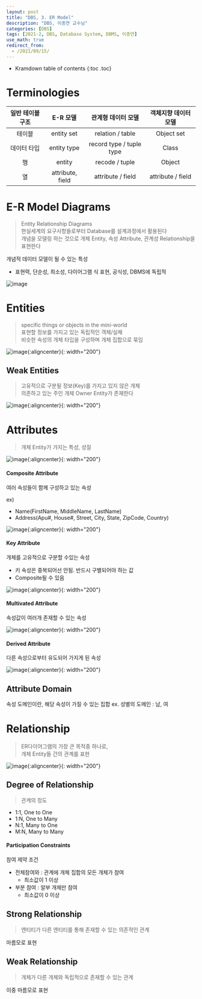 ```yaml
---
layout: post
title: "DBS, 3. ER Model"
description: "DBS, 이종연 교수님"
categories: [DBS]
tags: [2021-2, DBS, Database System, DBMS, 이종연]
use_math: true
redirect_from:
  - /2021/09/15/
---
```


* Kramdown table of contents
{:toc .toc}     

# Terminologies

| 일반 테이블 구조 |   E-R 모델   | 관계형 데이터 모델 | 객체지향 데이터 모델 |
|:--------------:|:------------:|:-----------------:|:------------------:|
|     테이블      | entity set   |  relation / table  |     Object set     |
|   데이터 타입   |  entity type |     record type / tuple type    | Class |
|  행            |       entity |      recode / tuple | Object            |
|  열            | attribute, field | attribute / field | attribute / field |


# E-R Model Diagrams

> Entity Relationship Diagrams             
> 현실세계의 요구사항들로부터 Database를 설계과정에서 활용된다         
> 개념을 모델링 하는 것으로 <red>개체 Entity</red>, <red>속성 Attribute</red>, <red>관계성 Relationship</red>을 표현한다

개념적 데이터 모델이 될 수 있는 특성

- 표현력, 단순성, 최소성, 다이어그램 식 표현, 공식성, DBMS에 독립적

![image](https://user-images.githubusercontent.com/32366711/136573853-c3e68026-7056-4aac-90bd-83e183756f0b.png)


# Entities

> <blue>specific</blue> things or objects in the mini-world             
> 표현할 정보를 가지고 있는 독립적인 객체/실체         
> 비슷한 속성의 개체 타입을 구성하며 개체 집합으로 묶임

![image](https://user-images.githubusercontent.com/32366711/136574150-94308274-9a22-4b71-8190-0d66994af6f6.png){:aligncenter}{: width="200"}


## Weak Entities

> 고유적으로 구분될 정보(Key)를 가지고 있지 않은 개체           
> 의존하고 있는 주인 개체 Owner Entity가 존재한다

![image](https://user-images.githubusercontent.com/32366711/136573666-f118e546-d062-425f-b363-a6b77cf7718f.png){:aligncenter}{: width="200"}


# Attributes

> 개체 Entity가 가지는 특성, 성질      

![image](https://user-images.githubusercontent.com/32366711/136573544-50fe9f35-f756-40f3-b6c3-29bbe8cd1d29.png){:aligncenter}{: width="200"}


#### Composite Attribute

여러 속성들이 함께 구성하고 있는 속성

ex)
- Name(FirstName, MiddleName, LastName)
- Address(Apu#, House#, Street, City, State, ZipCode, Country)

![image](https://user-images.githubusercontent.com/32366711/136559333-f3161327-23ff-4d3a-87f5-59f2342b09e8.png){:aligncenter}{: width="200"}


#### Key Attribute

개체를 고유적으로 구분할 수있는 속성

- 키 속성은 중복되어선 안됨. 반드시 구별되어야 하는 값         
- Composite될 수 있음

![image](https://user-images.githubusercontent.com/32366711/136573571-cc90302c-f847-4c90-8315-a6efe3f60566.png){:aligncenter}{: width="200"}


#### Multivated Attribute

속성값이 여러개 존재할 수 있는 속성

![image](https://user-images.githubusercontent.com/32366711/136573462-4694bcda-f4e3-4f13-b320-8b8ae74b30d3.png){:aligncenter}{: width="200"}


#### Derived Attribute

다른 속성으로부터 유도되어 가지게 된 속성

![image](https://user-images.githubusercontent.com/32366711/136573486-b439e40d-a3e4-46a5-acf7-318be522822f.png){:aligncenter}{: width="200"}

## Attribute Domain

속성 도메인이란, 해당 속성이 가질 수 있는 집합
ex. 성별의 도메인 : 남, 여

# Relationship

> ER다이어그램의 가장 큰 목적중 하나로,      
> 개체 Entity들 간의 관계를 표현           

![image](https://user-images.githubusercontent.com/32366711/136573735-0ec86dcd-41b3-4d4a-8945-3733910b0daf.png){:aligncenter}{: width="200"}



## Degree of Relationship

> 관계의 정도

- 1:1, One to One
- 1:N, One to Many
- N:1, Many to One
- M:N, Many to Many

#### Participation Constraints

참여 제약 조건     

- 전체참여와 : 관계에 개체 집합의 모든 개체가 참여
    - 최소값이 1 이상 
- 부분 참여 : 알부 개체만 참여
    - 최소값이 0 이상

## Strong Relationship

> 엔티티가 다른 엔티티를 통해 존재할 수 있는 의존적인 관계

마름모로 표현

## Weak Relationship

> 개체가 다른 개체와 독립적으로 존재할 수 있는 관계

이중 마름모로 표현

